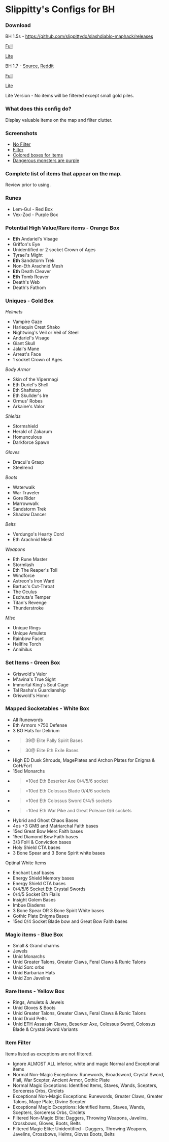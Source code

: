 Slippitty's Configs for BH
===================

### Download

BH 1.5s - https://github.com/slippittydo/slashdiablo-maphack/releases

[Full](https://raw.githubusercontent.com/slippittydo/bh-config/master/1.5s/full/BH.cfg)

[Lite](https://raw.githubusercontent.com/slippittydo/bh-config/master/1.5s/lite/BH.cfg)

BH 1.7 - [Source](https://github.com/slayergod13/slashdiablo-maphack), [Reddit](https://www.reddit.com/r/slashdiablo/comments/3bky9h/new_maphack_features_testers_needed/)

[Full](https://raw.githubusercontent.com/slippittydo/bh-config/master/1.7/full/BH.cfg)

[Lite](https://raw.githubusercontent.com/slippittydo/bh-config/master/1.7/lite/BH.cfg)

Lite Version - No items will be filtered except small gold piles.

### What does this config do?

Display valuable items on the map and filter clutter.

### Screenshots

* [No Filter](http://i.imgur.com/3Qvh81E.jpg)
* [Filter](http://i.imgur.com/RrHXpfX.jpg)
* [Colored boxes for items](http://i.imgur.com/emAsPoC.jpg)
* [Dangerous monsters are purple](http://i.imgur.com/s3vLGdD.jpg)

### Complete list of items that appear on the map.
Review prior to using.

### Runes

* Lem-Gul - Red Box
* Vex-Zod - Purple Box

### Potential High Value/Rare items - Orange Box

* **Eth** Andariel's Visage
* Griffon's Eye
* Unidentified or 2 socket Crown of Ages
* Tyrael's Might
* **Eth** Sandstorm Trek
* Non-Eth Arachnid Mesh
* **Eth** Death Cleaver
* **Eth** Tomb Reaver
* Death's Web
* Death's Fathom

### Uniques - Gold Box

*Helmets*

* Vampire Gaze
* Harlequin Crest Shako
* Nightwing's Veil or Veil of Steel
* Andariel's Visage
* Giant Skull
* Jalal's Mane
* Arreat's Face
* 1 socket Crown of Ages

*Body Armor*

* Skin of the Vipermagi
* Eth Duriel's Shell
* Eth Shaftstop
* Eth Skullder's Ire
* Ormus' Robes
* Arkaine's Valor
 
*Shields*

* Stormshield
* Herald of Zakarum
* Homunculous
* Darkforce Spawn 

*Gloves*

* Dracul's Grasp
* Steelrend

*Boots*

* Waterwalk
* War Traveler
* Gore Rider
* Marrowwalk
* Sandstorm Trek
* Shadow Dancer

*Belts*

* Verdungo's Hearty Cord
* Eth Arachnid Mesh

*Weapons*

* Eth Rune Master
* Stormlash
* Eth The Reaper's Toll
* Windforce
* Astreon's Iron Ward
* Bartuc's Cut-Throat
* The Oculus
* Eschuta's Temper
* Titan's Revenge
* Thunderstroke

*Misc*

* Unique Rings
* Unique Amulets
* Rainbow Facet
* Hellfire Torch
* Annihilus

### Set Items - Green Box

* Griswold's Valor
* M'avina's True Sight
* Immortal King's Soul Cage
* Tal Rasha's Guardianship
* Griswold's Honor

### Mapped Socketables - White Box

* All Runewords
* Eth Armors >750 Defense
* 3 BO Hats for Delirium
* >39@ Elite Pally Spirit Bases
* >30@ Elite Eth Exile Bases
* High ED Dusk Shrouds, MagePlates and Archon Plates for Enigma & CoH/Fort
* 15ed Monarchs
* >=10ed Eth Beserker Axe 0/4/5/6 socket
* >=10ed Eth Colossus Blade 0/4/6 sockets
* >=10ed Eth Colossus Sword 0/4/5 sockets
* >=10ed Eth War Pike and Great Poleaxe 0/6 sockets
* Hybrid and Ghost Chaos Bases
* 4os +3 GMB and Matriarchal Faith bases
* 15ed Great Bow Merc Faith bases
* 15ed Diamond Bow Faith bases
* 3/3 FoH & Conviction bases
* Holy Shield CTA bases
* 3 Bone Spear and 3 Bone Spirit white bases

Optinal White Items
* Enchant Leaf bases
* Energy Shield Memory bases
* Energy Shield CTA bases
* 0/4/5/6 Socket Eth Crystal Swords
* 0/4/5 Socket Eth Flails
* Insight Golem Bases
* Imbue Diadems
* 3 Bone Spear OR 3 Bone Spirit White bases
* Gothic Plate Enigma Bases
* 15ed 0/4 Socket Blade bow and Great Bow Faith bases

### Magic items - Blue Box

* Small & Grand charms
* Jewels
* Unid Monarchs
* Unid Greater Talons, Greater Claws, Feral Claws & Runic Talons
* Unid Sorc orbs
* Unid Barbarian Hats
* Unid Zon Javelins

### Rare Items - Yellow Box

* Rings, Amulets & Jewels
* Unid Gloves & Boots
* Unid Greater Talons, Greater Claws, Feral Claws & Runic Talons
* Unid Druid Pelts
* Unid ETH Assassin Claws, Beserker Axe, Colossus Sword, Colossus Blade & Crystal Sword Variants

### Item Filter

Items listed as exceptions are not filtered.

* Ignore ALMOST ALL inferior, white and magic Normal and Exceptional items
* Normal Non-Magic Exceptions: Runewords, Broadsword, Crystal Sword, Flail, War Scepter, Ancient Armor, Gothic Plate
* Normal Magic Exceptions: Identified Items, Staves, Wands, Scepters, Sorceress Orbs, Circlets
* Exceptional Non-Magic Exceptions: Runewords, Greater Claws, Greater Talons, Mage Plate, Divine Scepter
* Exceptional Magic Exceptions: Identified Items, Staves, Wands, Scepters, Sorceress Orbs, Circlets
* Filtered Non-Magic Elite: Daggers, Throwing Weapons, Javelins, Crossbows, Gloves, Boots, Belts
* Filtered Magic Elite: Unidentified - Daggers, Throwing Weapons, Javelins, Crossbows, Helms, Gloves Boots, Belts
